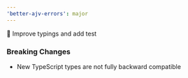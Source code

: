 ```yaml
---
'better-ajv-errors': major
---
```


:nail_care: Improve typings and add test
### Breaking Changes

- New TypeScript types are not fully backward compatible
